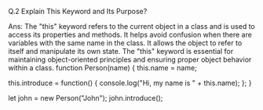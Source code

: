 Q.2 Explain This Keyword and Its Purpose?

Ans: The "this" keyword refers to the current object in a class and is used to access its properties and methods. It helps avoid confusion when there are variables with the same name in the class. It allows the object to refer to itself and manipulate its own state. The "this" keyword is essential for maintaining object-oriented principles and ensuring proper object behavior within a class.
function Person(name) {
  this.name = name;

  this.introduce = function() {
    console.log("Hi, my name is " + this.name);
  };
}

let john = new Person("John");
john.introduce();


